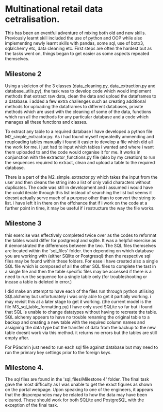 # Multinational retail data cetralisation.

This has been an eventful adventure of mixing both old and new skills. Previously learnt skill included the use of python and OOP while also implementing newly learnt skills with pandas, some sql, use of boto3, sqlalchemy etc, data cleaning etc. 
First steps are often the hardest but as the tasks went on, things began to get easier as some aspects repeated themselves.

## Milestone 2

Using a skeleton of the 3 classes (data_cleaning.py, data_extraction.py and database_utils.py), the task was to develop code which would implement methods that extract raw data, clean the data and upload the dataframes to a database. i added a few extra challenges such as creating additional methods for uploading the dataframes to different databases, private methods which are used with the cleaning of some of the data, functions which run all the methods for any particular database and a code which manages all these functions and classes.

To extract any table to a required database I have developed a python file M2_simple_extractor.py. As i had found myself repeatedly ammending and reuploading tables manually i found it easier to develop a file which did all the work for me. i just had to input which tables i wanted and where i want them uploaded to and the code would organise it for me. It works in conjunction with the extractor_functions.py file (also by my creation) to run the sequences required to extract, clean and upload a table to the required database. 

There is a part of the M2_simple_extractor.py which takes the input from the user and then cleans the string into a list of only valid characters without duplicates. The code was still in development and i assumed i would have the could iterate through this list instead of searching the list but seems it doesnt actually serve much of a purpose other than to convert the string to list. i have left it in there on the offchance that if i work on the code at a further point in time, it may be useful if i restructure the way the file works.

## Milestone 3

this exercise was effectively completed twice over as the codes to reformat the tables would differ for postgresql and sqlite. It was a helpful exercise as it demonstrated the differences between the two.
The SQL files themselves are located within the 'sql_files' folder. then depending on which database you are working with (either SQlite or Postgresql) then the respective sql files may be found within these folders.
For ease i have created also a single SQL file which is composed of all the other SQL files to complete the tast in a single file and then the table specific files may be accessed if there is a need to run the sequence for a single table only (for troubleshooting or incase a table is deleted in error.)

I did make an attempt to have each of the files run through python utilising SQLalchemy but unfortunately i was only able to get it partially working. i may revisit this at a later stage to get it working. (the current model is the file M3_sql_table_formatting.py)
I have only used SQLite so far but i found that SQL is unable to change datatypes without having to recreate the table. SQL alchemy appears to have no trouble renaming the original table to a backup and creating a new table with the required column names and assigning the data type but the transfer of data from the backup to the new table doesnt work via this method. it returns no errors but the tables are still empty after.

For PGadmin just need to run each sql file against database but may need to run the primary key settings prior to the foreign keys.

## Milestone 4.

The sql files are found in the 'sql_files/Milestone 4' folder. The final task gave the most difficulty as I was unable to get the exact figures as shown on the portal webpage. Upon speaking to one of the engineers, it appears that the dispcrepancies may be related to how the data may have been cleaned. These should work for both SQLite and PostgreSQL with the exception of the final task.